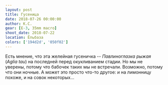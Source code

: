 ```yaml
---
layout: post
title: Гусеница
date: 2018-07-26 00:00:00
author: К.С.
gear: [E-3, 35mm macro]
shoot_date: 2018-07-22
location: Ёльбаза
colors: ['194d2d', '050f02']
---
```

Есть мнение, что эта желейная гусеничка -- _Павлиноглазка рыжая_ (_Aglia tau_) на последней перед окукливанием стадии. Но мы не уверены, потому что бабочек таких мы не встречали. Возможно, потому что они ночные. А может это просто что-то другое: и на лимонницу похоже, и на совок некоторых...
